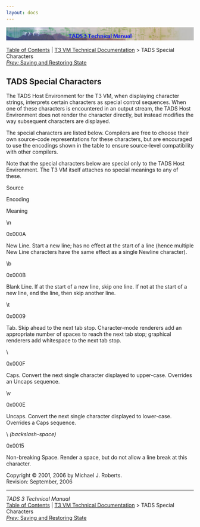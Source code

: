 ```yaml
---
layout: docs
---
```

<div class="topbar">

<img src="../topbar.jpg" data-border="0" />

</div>

<div class="nav">

<a href="../toc.html" class="nav">Table of Contents</a> \|
<a href="../t3spec.html" class="nav">T3 VM Technical Documentation</a> \>
TADS Special Characters  
<span class="navnp"><a href="save.html" class="nav"><em>Prev:</em> Saving and Restoring
State</a>     </span>

</div>

<div class="main">

## TADS Special Characters

The TADS Host Environment for the T3 VM, when displaying character
strings, interprets certain characters as special control sequences.
When one of these characters is encountered in an output stream, the
TADS Host Environment does not render the character directly, but
instead modifies the way subsequent characters are displayed.

The special characters are listed below. Compilers are free to choose
their own source-code representations for these characters, but are
encouraged to use the encodings shown in the table to ensure
source-level compatibility with other compilers.

Note that the special characters below are special only to the TADS Host
Environment. The T3 VM itself attaches no special meanings to any of
these.

Source

Encoding

Meaning

\n

0x000A

New Line. Start a new line; has no effect at the start of a line (hence
multiple New Line characters have the same effect as a single Newline
character).

\b

0x000B

Blank Line. If at the start of a new line, skip one line. If not at the
start of a new line, end the line, then skip another line.

\t

0x0009

Tab. Skip ahead to the next tab stop. Character-mode renderers add an
appropriate number of spaces to reach the next tab stop; graphical
renderers add whitespace to the next tab stop.

\\

0x000F

Caps. Convert the next single character displayed to upper-case.
Overrides an Uncaps sequence.

\v

0x000E

Uncaps. Convert the next single character displayed to lower-case.
Overrides a Caps sequence.

\\ *(backslash-space)*

0x0015

Non-breaking Space. Render a space, but do not allow a line break at
this character.

<div class="t3spec_version">

Copyright © 2001, 2006 by Michael J. Roberts.  
Revision: September, 2006

</div>

</div>

------------------------------------------------------------------------

<div class="navb">

*TADS 3 Technical Manual*  
<a href="../toc.html" class="nav">Table of Contents</a> \|
<a href="../t3spec.html" class="nav">T3 VM Technical Documentation</a> \>
TADS Special Characters  
<span class="navnp"><a href="save.html" class="nav"><em>Prev:</em> Saving and Restoring
State</a>     </span>

</div>
